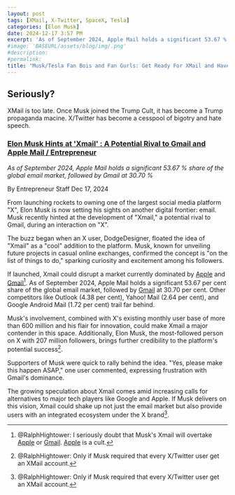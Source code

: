 ```yaml
---
layout: post
tags: [XMail, X-Twitter, SpaceX, Tesla]
categories: [Elon Musk]
date: 2024-12-17 3:57 PM
excerpt: 'As of September 2024, Apple Mail holds a significant 53.67 % share of the global email market, followed by Gmail at 30.70 %'
#image: 'BASEURL/assets/blog/img/.png'
#description:
#permalink:
title: "Musk/Tesla Fan Bois and Fan Gurls: Get Ready For XMail and Have Trump Propaganda Shoved Down Your Throat!"
---
```



## Seriously?

XMail is too late. Once Musk joined the Trump Cult, it has become a Trump propaganda macine. X/Twitter has become a cesspool of bigotry and hate speech.

### [Elon Musk Hints at 'Xmail' : A Potential Rival to Gmail and Apple Mail / Entrepreneur](https://www.entrepreneur.com/en-in/news-and-trends/elon-musk-hints-at-xmail-a-potential-rival-to-gmail-and/484394)

*As of September 2024, Apple Mail holds a significant 53.67 % share of the global email market, followed by Gmail at 30.70 %*

By Entrepreneur Staff Dec 17, 2024

From launching rockets to owning one of the largest social media platform "X", Elon Musk is now setting his sights on another digital frontier: email. Musk recently hinted at the development of "Xmail," a potential rival to Gmail, during an interaction on "X".

The buzz began when an X user, DodgeDesigner, floated the idea of "Xmail" as a "cool" addition to the platform. Musk, known for unveiling future projects in casual online exchanges, confirmed the concept is "on the list of things to do," sparking curiosity and excitement among his followers.

If launched, Xmail could disrupt a market currently dominated by [Apple](https://www.apple.com/) and [Gmail](https://mail.google.com/)[^11]. As of September 2024, Apple Mail holds a significant 53.67 per cent share of the global email market, followed by [Gmail](https://mail.google.com/) at 30.70 per cent. Other competitors like Outlook (4.38 per cent), Yahoo! Mail (2.64 per cent), and Google Android Mail (1.72 per cent) trail far behind.

Musk's involvement, combined with X's existing monthly user base of more than 600 million and his flair for innovation, could make Xmail a major contender in this space. Additionally, Elon Musk, the most-followed person on X with 207 million followers, brings further credibility to the platform's potential success[^12].

Supporters of Musk were quick to rally behind the idea. "Yes, please make this happen ASAP," one user commented, expressing frustration with Gmail's dominance.

The growing speculation about Xmail comes amid increasing calls for alternatives to major tech players like Google and Apple. If Musk delivers on this vision, Xmail could shake up not just the email market but also provide users with an integrated ecosystem under the X brand[^12].

[^11]: @RalphHightower: I seriously doubt that Musk's Xmail will overtake [Apple](https://www.apple.com/) or [Gmail](https://mail.google.com/). [Apple](https://www.apple.com/) is a cult.
[^12]: @RalphHightower: Only if Musk required that every X/Twitter user get an XMail account.